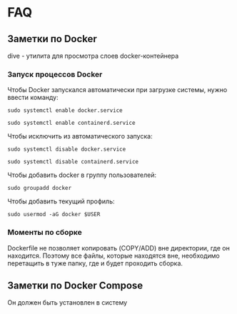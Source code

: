 # FAQ

## Заметки по Docker 

dive - утилита для просмотра слоев docker-контейнера

### Запуск процессов Docker

Чтобы Docker запускался автоматически при загрузке системы, нужно ввести команду:

```sudo systemctl enable docker.service```

```sudo systemctl enable containerd.service```

Чтобы исключить из автоматического запуска:

```sudo systemctl disable docker.service```

```sudo systemctl disable containerd.service```

Чтобы добавить docker в группу пользователей:

```sudo groupadd docker```

Чтобы добавить текущий профиль:

```sudo usermod -aG docker $USER```

### Моменты по сборке

Dockerfile не позволяет копировать (COPY/ADD) вне директории, где он находится. Поэтому все файлы, которые находятся вне, необходимо перетащить в туже папку, где и будет проходить сборка. 

## Заметки по Docker Compose 

Он должен быть установлен в систему
